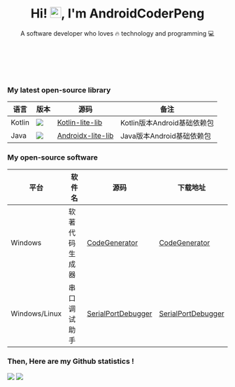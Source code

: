 <!-- 标题 + 个人描述, emoji 取自: http://emojihomepage.com -->
<p align="center">
    <h1 height="200px" align="center">
        Hi! <img src="https://cdn.jsdelivr.net/gh/MaleWeb/picture/images/techblog/hi.gif" width="25" alt="">, I'm AndroidCoderPeng
    </h1>
    <p align="center">A software developer who loves 🔥 technology and programming 💻</p>
</p>

<!-- 
  技术栈标签, 小标签来自: https://shields.io/
  1. shields 链接格式: https://img.shields.io/badge/-{标签文本}-{标签背景色}?style={标签类型}&logo={标签前面 Logo}&logoColor={Logo 颜色}
  2. shields 可选 Logo 列表参考: https://github.com/simple-icons/simple-icons/blob/develop/slugs.md
-->
<div align="center">
    <img src="https://img.shields.io/badge/-Java-B07219?style=flat&logo=oracle&logoColor=white" alt="">
    <img src="https://img.shields.io/badge/-Kotlin-A97BFF?style=flat&logo=kotlin&logoColor=white" alt="">
    <img src="https://img.shields.io/badge/-C Sharp-178600?style=flat&logo=sharp&logoColor=white" alt="">
    <img src="https://img.shields.io/badge/-Swift-F05138?style=flat&logo=swift&logoColor=white" alt="">
</div>
<div align="center">
    <img src="https://img.shields.io/badge/-Android-3DDC84?style=flat&logo=android&logoColor=white" alt="">
    <img src="https://img.shields.io/badge/-Windows-0078D7?style=flat&logo=dotnet&logoColor=white" alt="">
    <img src="https://img.shields.io/badge/-iOS-black?style=flat&logo=apple&logoColor=white" alt="">
</div>
<div align="center">
    <img src="https://img.shields.io/badge/-WPF-512BD4?style=flat&logo=fsharp&logoColor=white" alt="">
    <img src="https://img.shields.io/badge/-Spring Boot-6CB52D?style=flat&logo=springboot&logoColor=white" alt="">
</div>
<div align="center">
    <img src="https://img.shields.io/badge/-JNI-555555?style=flat&logo=c&logoColor=white" alt="">
    <img src="https://img.shields.io/badge/-Qt-2CDE85?style=flat&logo=cplusplus&logoColor=white" alt="">
</div>

### My latest open-source library

| 语言     | 版本                                                                                                                         | 源码                                                                         | 备注                   |
|--------|----------------------------------------------------------------------------------------------------------------------------|----------------------------------------------------------------------------|----------------------|
| Kotlin | [![](https://jitpack.io/v/AndroidCoderPeng/Kotlin-lite-lib.svg)](https://jitpack.io/#AndroidCoderPeng/Kotlin-lite-lib)     | [Kotlin-lite-lib](https://github.com/AndroidCoderPeng/Kotlin-lite-lib)     | Kotlin版本Android基础依赖包 |
| Java   | [![](https://jitpack.io/v/AndroidCoderPeng/Androidx-lite-lib.svg)](https://jitpack.io/#AndroidCoderPeng/Androidx-lite-lib) | [Androidx-lite-lib](https://github.com/AndroidCoderPeng/Androidx-lite-lib) | Java版本Android基础依赖包   |

### My open-source software

| 平台            | 软件名     | 源码                                                                             | 下载地址                                                                                                   |
|---------------|---------|--------------------------------------------------------------------------------|--------------------------------------------------------------------------------------------------------|
| Windows       | 软著代码生成器 | [CodeGenerator](https://github.com/AndroidCoderPeng/CodeGenerator)             | [CodeGenerator](https://github.com/AndroidCoderPeng/CodeGenerator/blob/main/Example/CodeGenerator.zip) |
| Windows/Linux | 串口调试助手  | [SerialPortDebugger](https://github.com/AndroidCoderPeng/serial_port_debugger) | [SerialPortDebugger](https://github.com/AndroidCoderPeng/serial_port_debugger/releases)                |

### Then, Here are my Github statistics !

![](https://github-readme-stats.vercel.app/api?username=AndroidCoderPeng&show_icons=true&theme=aura&hide=contribs)
![](https://github-readme-stats.vercel.app/api/top-langs/?username=AndroidCoderPeng&layout=compact&theme=aura&size_weight=0&count_weight=1)
